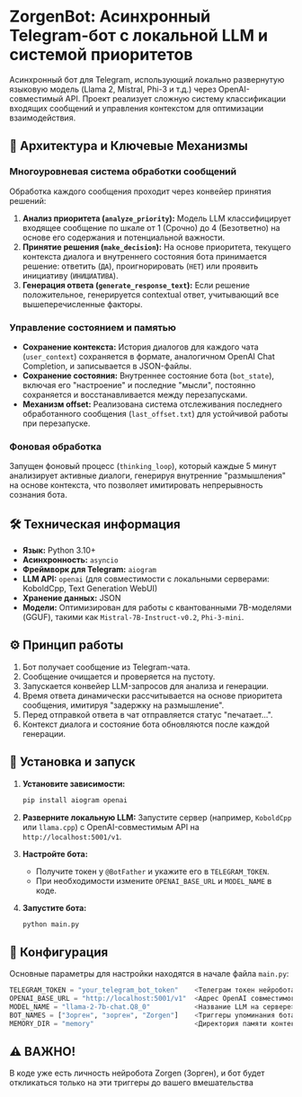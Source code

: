 # ZorgenBot: Асинхронный Telegram-бот с локальной LLM и системой приоритетов

Асинхронный бот для Telegram, использующий локально развернутую языковую модель (Llama 2, Mistral, Phi-3 и т.д.) через OpenAI-совместимый API. Проект реализует сложную систему классификации входящих сообщений и управления контекстом для оптимизации взаимодействия.

## 🧠 Архитектура и Ключевые Механизмы

### Многоуровневая система обработки сообщений

Обработка каждого сообщения проходит через конвейер принятия решений:

1.  **Анализ приоритета (`analyze_priority`):** Модель LLM классифицирует входящее сообщение по шкале от 1 (Срочно) до 4 (Безответно) на основе его содержания и потенциальной важности.
2.  **Принятие решения (`make_decision`):** На основе приоритета, текущего контекста диалога и внутреннего состояния бота принимается решение: ответить (`ДА`), проигнорировать (`НЕТ`) или проявить инициативу (`ИНИЦИАТИВА`).
3.  **Генерация ответа (`generate_response_text`):** Если решение положительное, генерируется contextual ответ, учитывающий все вышеперечисленные факторы.

### Управление состоянием и памятью

*   **Сохранение контекста:** История диалогов для каждого чата (`user_context`) сохраняется в формате, аналогичном OpenAI Chat Completion, и записывается в JSON-файлы.
*   **Сохранение состояния:** Внутреннее состояние бота (`bot_state`), включая его "настроение" и последние "мысли", постоянно сохраняется и восстанавливается между перезапусками.
*   **Механизм offset:** Реализована система отслеживания последнего обработанного сообщения (`last_offset.txt`) для устойчивой работы при перезапуске.

### Фоновая обработка

Запущен фоновый процесс (`thinking_loop`), который каждые 5 минут анализирует активные диалоги, генерируя внутренние "размышления" на основе контекста, что позволяет имитировать непрерывность сознания бота.

## 🛠 Техническая информация

*   **Язык:** Python 3.10+
*   **Асинхронность:** `asyncio`
*   **Фреймворк для Telegram:** `aiogram`
*   **LLM API:** `openai` (для совместимости с локальными серверами: KoboldCpp, Text Generation WebUI)
*   **Хранение данных:** JSON
*   **Модели:** Оптимизирован для работы с квантованными 7B-моделями (GGUF), такими как `Mistral-7B-Instruct-v0.2`, `Phi-3-mini`.

## ⚙️ Принцип работы

1.  Бот получает сообщение из Telegram-чата.
2.  Сообщение очищается и проверяется на пустоту.
3.  Запускается конвейер LLM-запросов для анализа и генерации.
4.  Время ответа динамически рассчитывается на основе приоритета сообщения, имитируя "задержку на размышление".
5.  Перед отправкой ответа в чат отправляется статус "печатает...".
6.  Контекст диалога и состояние бота обновляются после каждой генерации.


## 🚀 Установка и запуск

1.  **Установите зависимости:**
    ```bash
    pip install aiogram openai
    ```

2.  **Разверните локальную LLM:** Запустите сервер (например, `KoboldCpp` или `llama.cpp`) с OpenAI-совместимым API на `http://localhost:5001/v1`.

3.  **Настройте бота:**
    *   Получите токен у `@BotFather` и укажите его в `TELEGRAM_TOKEN`.
    *   При необходимости измените `OPENAI_BASE_URL` и `MODEL_NAME` в коде.

4.  **Запустите бота:**
    ```bash
    python main.py
    ```

## 🔧 Конфигурация

Основные параметры для настройки находятся в начале файла `main.py`:

```python
TELEGRAM_TOKEN = "your_telegram_bot_token"    <Телеграм токен нейробота>
OPENAI_BASE_URL = "http://localhost:5001/v1"  <Адрес OpenAI совместимого API>
MODEL_NAME = "llama-2-7b-chat.Q8_0"           <Название LLM на сервере>
BOT_NAMES = ["Зорген", "зорген", "Zorgen"]    <Триггеры упоминания бота>
MEMORY_DIR = "memory"                         <Директория памяти контекста бота>
```
## ⚠️ ВАЖНО!

В коде уже есть личность нейробота Zorgen (Зорген), и бот будет откликаться только на эти триггеры до вашего вмешательства





